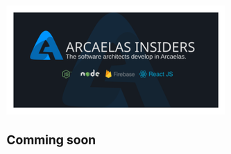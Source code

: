 <img src="https://raw.githubusercontent.com/Arcaelas-Insiders-ES/dist/main/banner/dark.svg">

# Comming soon